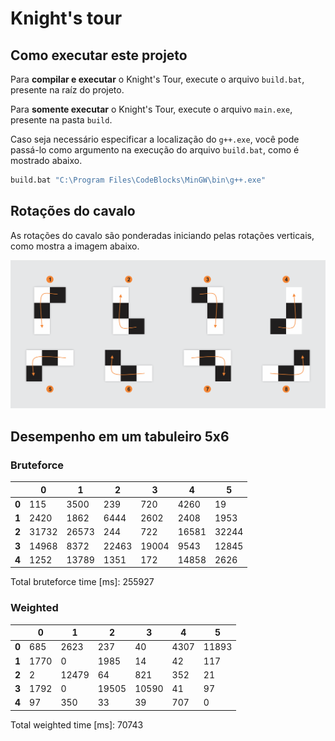 # **Knight's tour**


## Como executar este projeto

Para **compilar e executar** o Knight's Tour, execute o arquivo `build.bat`, presente na raíz do projeto.

Para **somente executar** o Knight's Tour, execute o arquivo `main.exe`, presente na pasta `build`.

Caso seja necessário especificar a localização do `g++.exe`, você pode passá-lo como argumento na execução do arquivo `build.bat`, como é mostrado abaixo.

```bash
build.bat "C:\Program Files\CodeBlocks\MinGW\bin\g++.exe"
```


## Rotações do cavalo

As rotações do cavalo são ponderadas iniciando pelas rotações verticais, como mostra a imagem abaixo.

<img src="img/Rotations.png"/>


## Desempenho em um tabuleiro 5x6

### Bruteforce
||0|1|2|3|4|5|
|---|---|---|---|---|---|---|
|**0**|115|3500|239|720|4260|19|
|**1**|2420|1862|6444|2602|2408|1953|
|**2**|31732|26573|244|722|16581|32244|
|**3**|14968|8372|22463|19004|9543|12845|
|**4**|1252|13789|1351|172|14858|2626|
Total bruteforce time [ms]: 255927

### Weighted
||0|1|2|3|4|5|
|---|---|---|---|---|---|---|
|**0**|685|2623|237|40|4307|11893|
|**1**|1770|0|1985|14|42|117|
|**2**|2|12479|64|821|352|21|
|**3**|1792|0|19505|10590|41|97|
|**4**|97|350|33|39|707|0|
Total weighted time [ms]: 70743
